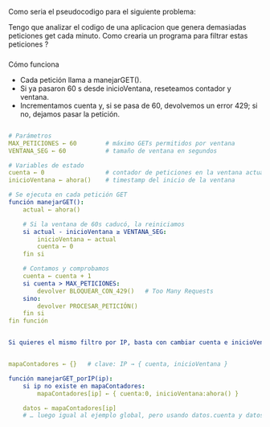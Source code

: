
Como seria el pseudocodigo para el siguiente problema:

Tengo que analizar el codigo de una aplicacion que genera demasiadas peticiones get cada minuto.
Como crearia un programa para filtrar estas peticiones ?


###
Cómo funciona
- Cada petición llama a manejarGET().
- Si ya pasaron 60 s desde inicioVentana, reseteamos contador y ventana.
- Incrementamos cuenta y, si se pasa de 60, devolvemos un error 429; si no, dejamos pasar la petición.

```yaml

# Parámetros
MAX_PETICIONES ← 60        # máximo GETs permitidos por ventana
VENTANA_SEG ← 60           # tamaño de ventana en segundos

# Variables de estado
cuenta ← 0                 # contador de peticiones en la ventana actual
inicioVentana ← ahora()    # timestamp del inicio de la ventana

# Se ejecuta en cada petición GET
función manejarGET():
    actual ← ahora()

    # Si la ventana de 60s caducó, la reiniciamos
    si actual - inicioVentana ≥ VENTANA_SEG:
        inicioVentana ← actual
        cuenta ← 0
    fin si

    # Contamos y comprobamos
    cuenta ← cuenta + 1
    si cuenta > MAX_PETICIONES:
        devolver BLOQUEAR_CON_429()   # Too Many Requests
    sino:
        devolver PROCESAR_PETICIÓN()
    fin si
fin función


Si quieres el mismo filtro por IP, basta con cambiar cuenta e inicioVentana por un diccionario que use la IP como clave:


mapaContadores ← {}   # clave: IP → { cuenta, inicioVentana }

función manejarGET_porIP(ip):
    si ip no existe en mapaContadores:
        mapaContadores[ip] ← { cuenta:0, inicioVentana:ahora() }

    datos ← mapaContadores[ip]
    # … luego igual al ejemplo global, pero usando datos.cuenta y datos.inicioVentana …

```
